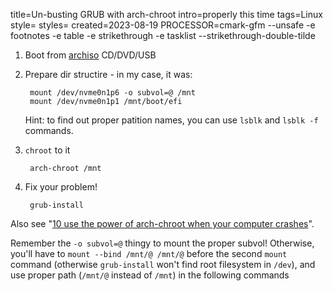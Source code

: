 title=Un-busting GRUB with arch-chroot
intro=properly this time
tags=Linux
style=
styles=
created=2023-08-19
PROCESSOR=cmark-gfm --unsafe -e footnotes -e table -e strikethrough -e tasklist --strikethrough-double-tilde

1. Boot from [archiso][a] CD/DVD/USB

2. Prepare dir structire - in my case, it was:

		mount /dev/nvme0n1p6 -o subvol=@ /mnt
		mount /dev/nvme0n1p1 /mnt/boot/efi
	
	Hint: to find out proper patition names, you can use `lsblk` and `lsblk -f` commands.

3. `chroot` to it

		arch-chroot /mnt

4. Fix your problem!

		grub-install

Also see "[10 use the power of arch-chroot when your computer crashes][x]".

Remember the `-o subvol=@` thingy to mount the proper subvol!
Otherwise, you'll have to `mount --bind /mnt/@ /mnt/@` before the second `mount` command
(otherwise `grub-install` won't find root filesystem in `/dev`),
and use proper path (`/mnt/@` instead of `/mnt`) in the following commands

[a]: https://archlinux.org/download/
[x]: https://www.arcolinuxd.com/10-use-the-power-of-arch-chroot-when-your-computer-crashes/
